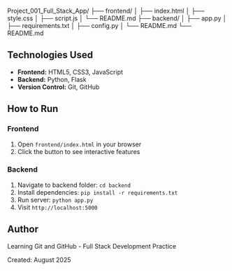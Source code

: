 Project_001_Full_Stack_App/
├── frontend/
│   ├── index.html
│   ├── style.css
│   ├── script.js
│   └── README.md
├── backend/
│   ├── app.py
│   ├── requirements.txt
│   ├── config.py
│   └── README.md
└── README.md

## Technologies Used
- **Frontend:** HTML5, CSS3, JavaScript
- **Backend:** Python, Flask
- **Version Control:** Git, GitHub

## How to Run

### Frontend
1. Open `frontend/index.html` in your browser
2. Click the button to see interactive features

### Backend
1. Navigate to backend folder: `cd backend`
2. Install dependencies: `pip install -r requirements.txt`
3. Run server: `python app.py`
4. Visit `http://localhost:5000`

## Author
Learning Git and GitHub - Full Stack Development Practice

Created: August 2025